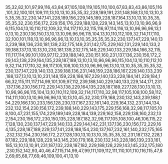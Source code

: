 35,32,82,101,97,99,116,43,84,97,105,108,119,105,110,100,67,83,83,43,86,105,116,101,32,100,101,109,111,13,10,13,10,35,35,32,228,189,191,231,148,168,13,10,13,10,35,35,35,32,230,147,141,228,189,156,229,145,189,228,187,164,13,10,13,10,35,35,35,35,32,230,156,172,229,156,176,229,188,128,229,143,145,13,10,13,10,96,96,96,115,104,13,10,110,112,109,32,114,117,110,32,115,116,97,114,116,13,10,96,96,96,13,10,13,10,230,136,150,13,10,13,10,96,96,96,115,104,13,10,110,112,109,32,114,117,110,32,100,101,118,13,10,96,96,96,13,10,13,10,35,35,35,35,32,230,137,147,229,140,133,239,188,136,230,181,139,232,175,149,231,142,175,229,162,131,229,140,133,239,188,137,13,10,13,10,230,181,139,232,175,149,229,140,133,229,184,166,32,115,111,117,114,99,101,109,97,112,239,188,140,230,151,160,231,137,136,230,156,172,229,143,138,229,164,135,228,187,189,13,10,13,10,96,96,96,115,104,13,10,110,112,109,32,114,117,110,32,98,117,105,108,100,13,10,96,96,96,13,10,13,10,35,35,35,35,32,230,137,147,229,140,133,239,188,136,231,148,159,228,186,167,229,140,133,239,188,137,13,10,13,10,231,148,159,228,186,167,229,140,133,228,184,141,229,184,166,32,115,111,117,114,99,101,109,97,112,239,188,140,229,140,133,229,144,171,231,137,136,230,156,172,229,143,138,229,164,135,228,187,189,227,128,130,13,10,13,10,96,96,96,115,104,13,10,110,112,109,32,114,117,110,32,98,117,105,108,100,58,112,114,111,100,13,10,96,96,96,13,10,13,10,45,32,230,179,168,230,132,143,239,188,154,229,166,130,233,156,128,230,137,167,232,161,140,229,164,132,231,144,134,232,132,154,230,156,172,239,188,140,229,143,175,229,156,168,32,98,117,105,108,100,47,231,155,174,229,189,149,228,184,139,229,162,158,229,138,160,232,132,154,230,156,172,230,150,135,228,187,182,32,98,117,105,108,100,46,106,115,227,128,130,230,137,147,229,140,133,229,144,142,231,137,136,230,156,172,229,164,135,228,187,189,229,137,141,228,188,154,230,137,167,232,161,140,232,175,165,232,132,154,230,156,172,227,128,130,13,10,13,10,35,35,35,32,231,187,132,228,187,182,229,188,128,229,143,145,230,179,168,230,132,143,228,186,139,233,161,185,13,10,13,10,91,231,187,132,228,187,182,229,188,128,229,143,145,232,175,180,230,152,142,93,40,46,47,115,114,99,47,99,111,109,112,111,110,101,110,116,115,47,82,69,65,68,77,69,46,109,100,41,13,10